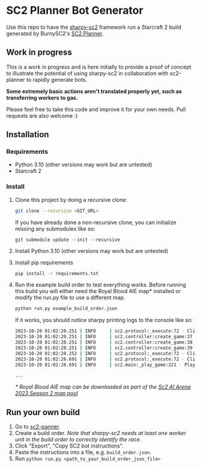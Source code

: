 # SC2 Planner Bot Generator

Use this repo to have the [sharpy-sc2](https://github.com/DrInfy/sharpy-sc2) framework run a Starcraft 2 build generated by BurnySC2's [SC2 Planner](https://burnysc2.github.io/sc2-planner/).

## Work in progress
This is a work in progress and is here initially to provide a proof of concept to illustrate the potential of using sharpy-sc2 in collaboration with sc2-planner to rapidly generate bots.

**Some extremely basic actions aren't translated properly yet, such as transferring workers to gas.**

Please feel free to take this code and improve it for your own needs. Pull requests are also welcome :)

## Installation
### Requirements
- Python 3.10 (other versions may work but are untested)
- Starcraft 2

### Install
1. Clone this project by doing a recursive clone:
    ```bash
    git clone --recursive <GIT_URL>
    ```
   If you have already done a non-recursive clone, you can initialize missing any submodules like so:
   ```
   git submodule update --init --recursive
   ```
2. Install Python 3.10 (other versions may work but are untested)
3. Install pip requirements
   ```bash
   pip install -r requirements.txt
   ```
4. Run the example build order to test everything works.
   Before running this build you will either need the Royal Blood AIE map* installed or modify the run.py file to use a different map.
   ```bash
   python run.py example_build_order.json
   ```
   If it works, you should notice sharpy printing logs to the console like so:
   ```bash
   2023-10-20 01:02:20.251 | INFO     | sc2.protocol:_execute:72 - Client status changed to Status.launched (was None)
   2023-10-20 01:02:20.251 | INFO     | sc2.controller:create_game:37 - Creating new game
   2023-10-20 01:02:20.251 | INFO     | sc2.controller:create_game:38 - Map:     RoyalBloodAIE
   2023-10-20 01:02:20.251 | INFO     | sc2.controller:create_game:39 - Players: Bot SC2PlannerBot(Terran), Computer VeryHard(Random, RandomBuild)
   2023-10-20 01:02:20.252 | INFO     | sc2.protocol:_execute:72 - Client status changed to Status.init_game (was Status.launched)
   2023-10-20 01:02:26.691 | INFO     | sc2.protocol:_execute:72 - Client status changed to Status.in_game (was None)
   2023-10-20 01:02:26.691 | INFO     | sc2.main:_play_game:221 - Player 1 - Bot SC2PlannerBot(Terran)
   
   ...
   ```
   
   _* Royal Blood AIE map can be downloaded as part of the [Sc2 AI Arena 2023 Season 2 map pool](https://aiarena.net/wiki/184/plugin/attachments/download/21/)_


## Run your own build
1. Go to [sc2-panner](https://burnysc2.github.io/sc2-planner/).
2. Create a build order. _Note that sharpy-sc2 needs at least one worker unit in the build order to correctly identify the race._
3. Click "Export", "Copy SC2 bot instructions".
4. Paste the instructions into a file, e.g. `build_order.json`.
5. Run `python run.py <path_to_your_build_order_json_file>`